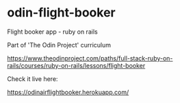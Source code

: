# odin-flight-booker

Flight booker app - ruby on rails

Part of 'The Odin Project' curriculum

https://www.theodinproject.com/paths/full-stack-ruby-on-rails/courses/ruby-on-rails/lessons/flight-booker

Check it live here:

https://odinairflightbooker.herokuapp.com/

